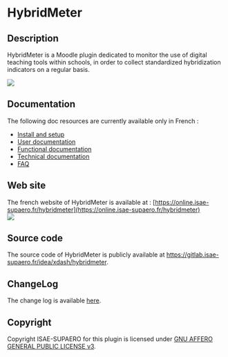 # HybridMeter

## Description
HybridMeter is a Moodle plugin dedicated to monitor the use of digital teaching tools within schools, 
in order to collect standardized hybridization indicators on a regular basis.

![](https://t2594656.p.clickup-attachments.com/t2594656/0d25ea82-ff6e-4643-b73f-b43d6cf6bc72/image.png)

## Documentation
The following doc resources are currently available only in French :
* [Install and setup](doc/doc_installation.md)
* [User documentation](doc/doc_utilisateur.md)
* [Functional documentation](doc/doc_fonctionnelle.md)
* [Technical documentation](doc/doc_technique.md)
* [FAQ](doc/faq.md)

## Web site
The french website of HybridMeter is available at : [https://online.isae-supaero.fr/hybridmeter](https://online.isae-supaero.fr/hybridmeter) \
[![](https://t2594656.p.clickup-attachments.com/t2594656/02a2acc8-fd84-4d24-9e1a-299262ff2ce0/HybridmeterWebsite.png)](https://online.isae-supaero.fr/hybridmeter)


## Source code
The source code of HybridMeter is publicly available at https://gitlab.isae-supaero.fr/idea/xdash/hybridmeter.

## ChangeLog
The change log is available [here](https://doc.clickup.com/d/h/2f5v0-8568/7b507d8c7c54778).

## Copyright
Copyright ISAE-SUPAERO for this plugin is licensed under [GNU AFFERO GENERAL PUBLIC LICENSE v3](LICENSE.md).